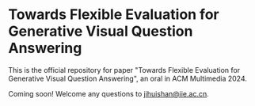 # Towards Flexible Evaluation for Generative Visual Question Answering
This is the official repository for paper "Towards Flexible Evaluation for Generative Visual Question Answering", an oral in ACM Multimedia 2024.

Coming soon! Welcome any questions to jihuishan@iie.ac.cn.
